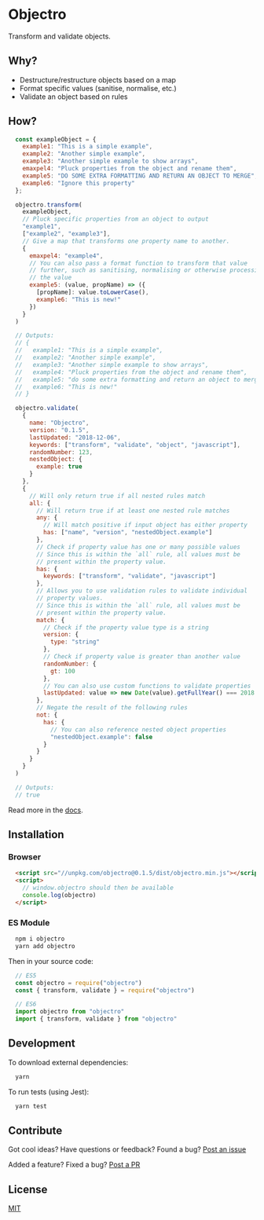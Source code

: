 # Objectro

Transform and validate objects.

## Why?

* Destructure/restructure objects based on a map
* Format specific values (sanitise, normalise, etc.)
* Validate an object based on rules

## How?

```javascript
  const exampleObject = {
    example1: "This is a simple example",
    example2: "Another simple example",
    example3: "Another simple example to show arrays",
    emaxpel4: "Pluck properties from the object and rename them",
    example5: "DO SOME EXTRA FORMATTING AND RETURN AN OBJECT TO MERGE",
    example6: "Ignore this property"
  };

  objectro.transform(
    exampleObject,
    // Pluck specific properties from an object to output
    "example1",
    ["example2", "example3"],
    // Give a map that transforms one property name to another.
    {
      emaxpel4: "example4",
      // You can also pass a format function to transform that value
      // further, such as sanitising, normalising or otherwise processing
      // the value
      example5: (value, propName) => ({
        [propName]: value.toLowerCase(),
        example6: "This is new!"
      })
    }
  )

  // Outputs:
  // {
  //   example1: "This is a simple example",
  //   example2: "Another simple example",
  //   example3: "Another simple example to show arrays",
  //   example4: "Pluck properties from the object and rename them",
  //   example5: "do some extra formatting and return an object to merge",
  //   example6: "This is new!"
  // }
```

```javascript
  objectro.validate(
    {
      name: "Objectro",
      version: "0.1.5",
      lastUpdated: "2018-12-06",
      keywords: ["transform", "validate", "object", "javascript"],
      randomNumber: 123,
      nestedObject: {
        example: true
      }
    },
    {
      // Will only return true if all nested rules match
      all: {
        // Will return true if at least one nested rule matches
        any: {
          // Will match positive if input object has either property
          has: ["name", "version", "nestedObject.example"]
        },
        // Check if property value has one or many possible values
        // Since this is within the `all` rule, all values must be
        // present within the property value.
        has: {
          keywords: ["transform", "validate", "javascript"]
        },
        // Allows you to use validation rules to validate individual
        // property values.
        // Since this is within the `all` rule, all values must be
        // present within the property value.
        match: {
          // Check if the property value type is a string
          version: {
            type: "string"
          },
          // Check if property value is greater than another value
          randomNumber: {
            gt: 100
          },
          // You can also use custom functions to validate properties
          lastUpdated: value => new Date(value).getFullYear() === 2018
        },
        // Negate the result of the following rules
        not: {
          has: {
            // You can also reference nested object properties
            "nestedObject.example": false
          }
        }
      }
    }
  )

  // Outputs:
  // true
```

Read more in the [docs](https://lvl99.github.io/objectro/).

## Installation

### Browser

```html
  <script src="//unpkg.com/objectro@0.1.5/dist/objectro.min.js"></script>
  <script>
    // window.objectro should then be available
    console.log(objectro)
  </script>
```

### ES Module

```bash
  npm i objectro
  yarn add objectro
```

Then in your source code:

```javascript
  // ES5
  const objectro = require("objectro")
  const { transform, validate } = require("objectro")

  // ES6
  import objectro from "objectro"
  import { transform, validate } from "objectro"
```

## Development

To download external dependencies:

```bash
  yarn
```

To run tests (using Jest):

```bash
  yarn test
```

## Contribute

Got cool ideas? Have questions or feedback? Found a bug? [Post an issue](https://github.com/lvl99/objectro/issues)

Added a feature? Fixed a bug? [Post a PR](https://github.com/lvl99/objectro/compare)

## License

[MIT](LICENSE.md)
